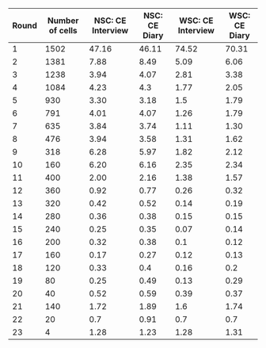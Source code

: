 | Round | **Number of cells** | **NSC: CE Interview** |**NSC: CE Diary**| **WSC: CE Interview** | **WSC: CE Diary**|
|-------|-----------------|--------------|----------|--------------|----------|
| 1     | 1502            | 47.16        | 46.11    | 74.52        | 70.31    |
| 2     | 1381            | 7.88         | 8.49     | 5.09         | 6.06     |
| 3     | 1238            | 3.94         | 4.07     | 2.81         | 3.38     |
| 4     | 1084            | 4.23         | 4.3      | 1.77         | 2.05     |
| 5     | 930             | 3.30         | 3.18     | 1.5          | 1.79     |
| 6     | 791             | 4.01         | 4.07     | 1.26         | 1.79     |
| 7     | 635             | 3.84         | 3.74     | 1.11         | 1.30     |
| 8     | 476             | 3.94         | 3.58     | 1.31         | 1.62     |
| 9     | 318             | 6.28         | 5.97     | 1.82         | 2.12     |
| 10    | 160             | 6.20         | 6.16     | 2.35         | 2.34     |
| 11    | 400             | 2.00         | 2.16     | 1.38         | 1.57     |
| 12    | 360             | 0.92         | 0.77     | 0.26         | 0.32     |
| 13    | 320             | 0.42         | 0.52     | 0.14         | 0.19     |
| 14    | 280             | 0.36         | 0.38     | 0.15         | 0.15     |
| 15    | 240             | 0.25         | 0.35     | 0.07         | 0.14     |
| 16    | 200             | 0.32         | 0.38     | 0.1          | 0.12     |
| 17    | 160             | 0.17         | 0.27     | 0.12         | 0.13     |
| 18    | 120             | 0.33         | 0.4      | 0.16         | 0.2      |
| 19    | 80              | 0.25         | 0.49     | 0.13         | 0.29     |
| 20    | 40              | 0.52         | 0.59     | 0.39         | 0.37     |
| 21    | 140             | 1.72         | 1.89     | 1.6          | 1.74     |
| 22    | 20              | 0.7          | 0.91     | 0.7          | 0.7      |
| 23    | 4               | 1.28         | 1.23     | 1.28         | 1.31     |